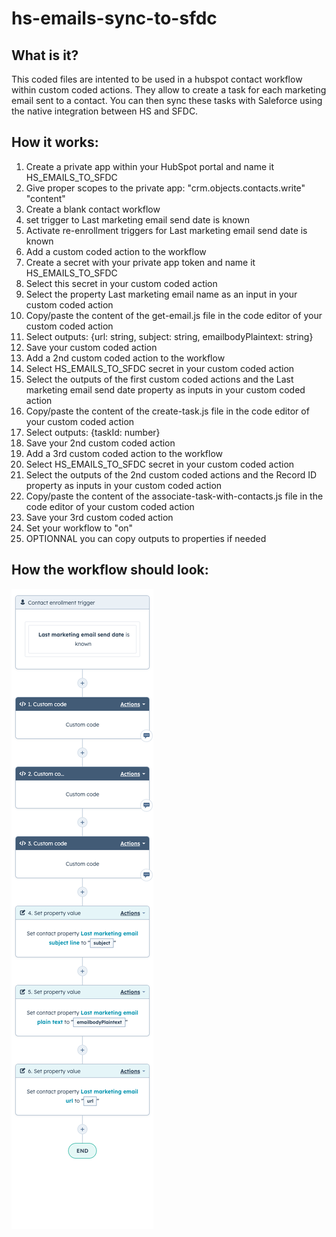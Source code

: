 # hs-emails-sync-to-sfdc

## What is it?
This coded files are intented to be used in a hubspot contact workflow within custom coded actions. They allow to create a task for each marketing email sent to a contact. You can then sync these tasks with Saleforce using the native integration between HS and SFDC. 

## How it works:

1. Create a private app within your HubSpot portal and name it HS_EMAILS_TO_SFDC
2. Give proper scopes to the private app: "crm.objects.contacts.write" "content"
3. Create a blank contact workflow
4. set trigger to Last marketing email send date is known
5. Activate re-enrollment triggers for Last marketing email send date is known
6. Add a custom coded action to the workflow
7. Create a secret with your private app token and name it HS_EMAILS_TO_SFDC
8. Select this secret in your custom coded action
9. Select the property Last marketing email name as an input in your custom coded action
10. Copy/paste the content of the get-email.js file in the code editor of your custom coded action
11. Select outputs: {url: string, subject: string, emailbodyPlaintext: string}
12. Save your custom coded action
13. Add a 2nd custom coded action to the workflow
14. Select HS_EMAILS_TO_SFDC secret in your custom coded action
15. Select the outputs of the first custom coded actions and the Last marketing email send date property as inputs in your custom coded action
16. Copy/paste the content of the create-task.js file in the code editor of your custom coded action
17. Select outputs: {taskId: number}
18. Save your 2nd custom coded action
19. Add a 3rd custom coded action to the workflow
20. Select HS_EMAILS_TO_SFDC secret in your custom coded action
21. Select the outputs of the 2nd custom coded actions and the Record ID property as inputs in your custom coded action
22. Copy/paste the content of the associate-task-with-contacts.js file in the code editor of your custom coded action
23. Save your 3rd custom coded action
24. Set your workflow to "on"
25. OPTIONNAL you can copy outputs to properties if needed

## How the workflow should look:
![HubSpot Workflow to sync Marketing Emails with Salesforce](/sync-marketing-emails-with-salesforce-task.png)
